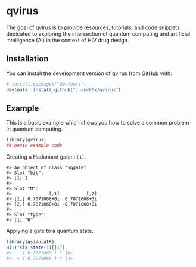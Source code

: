 
<!-- README.md is generated from README.Rmd. Please edit that file -->

# qvirus

<!-- badges: start -->
<!-- badges: end -->

The goal of qvirus is to provide resources, tutorials, and code snippets
dedicated to exploring the intersection of quantum computing and
artificial intelligence (AI) in the context of HIV drug design.

## Installation

You can install the development version of qvirus from
[GitHub](https://github.com/) with:

``` r
# install.packages("devtools")
devtools::install_github("juanv66x/qvirus")
```

## Example

This is a basic example which shows you how to solve a common problem in
quantum computing.

``` r
library(qvirus)
## basic example code
```

Creating a Hadamard gate: `H(1)`.

    #> An object of class "sqgate"
    #> Slot "bit":
    #> [1] 1
    #> 
    #> Slot "M":
    #>              [,1]          [,2]
    #> [1,] 0.7071068+0i  0.7071068+0i
    #> [2,] 0.7071068+0i -0.7071068+0i
    #> 
    #> Slot "type":
    #> [1] "H"

Applying a gate to a quantum state.

``` r
library(qsimulatR)
H(1)*six_state(1)[[1]]
#>    ( 0.7071068 ) * |0> 
#>  + ( 0.7071068 ) * |1>
```
